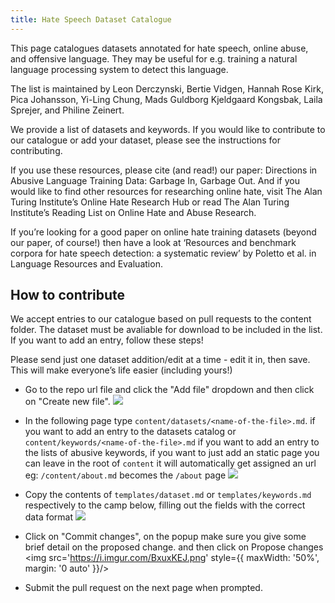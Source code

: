 ```yaml
---
title: Hate Speech Dataset Catalogue
---
```


This page catalogues datasets annotated for hate speech, online abuse, and offensive language. They may be useful for e.g. training a natural language processing system to detect this language.

The list is maintained by Leon Derczynski, Bertie Vidgen, Hannah Rose Kirk, Pica Johansson, Yi-Ling Chung, Mads Guldborg Kjeldgaard Kongsbak, Laila Sprejer, and Philine Zeinert.

We provide a list of datasets and keywords. If you would like to contribute to our catalogue or add your dataset, please see the instructions for contributing.

If you use these resources, please cite (and read!) our paper: Directions in Abusive Language Training Data: Garbage In, Garbage Out. And if you would like to find other resources for researching online hate, visit The Alan Turing Institute’s Online Hate Research Hub or read The Alan Turing Institute’s Reading List on Online Hate and Abuse Research.

If you’re looking for a good paper on online hate training datasets (beyond our paper, of course!) then have a look at ‘Resources and benchmark corpora for hate speech detection: a systematic review’ by Poletto et al. in Language Resources and Evaluation.

## How to contribute

We accept entries to our catalogue based on pull requests to the content folder. The dataset must be avaliable for download to be included in the list. If you want to add an entry, follow these steps!

Please send just one dataset addition/edit at a time - edit it in, then save. This will make everyone’s life easier (including yours!)

- Go to the repo url file and click the "Add file" dropdown and then click on "Create new file".
![](https://i.imgur.com/2PR0ZgL.png)
   
- In the following page type `content/datasets/<name-of-the-file>.md`. if you want to add an entry to the datasets catalog or `content/keywords/<name-of-the-file>.md` if you want to add an entry to the lists of abusive keywords, if you want to just add an static page you can leave in the root of `content` it will automatically get assigned an url eg: `/content/about.md` becomes the `/about` page
![](https://i.imgur.com/rr3uSYu.png)
   
- Copy the contents of `templates/dataset.md` or `templates/keywords.md` respectively to the camp below, filling out the fields with the correct data format
![](https://i.imgur.com/x6JIjhz.png)
   
- Click on "Commit changes", on the popup make sure you give some brief detail on the proposed change.  and then click on Propose changes
<img src='https://i.imgur.com/BxuxKEJ.png' style={{ maxWidth: '50%', margin: '0 auto' }}/>
   
- Submit the pull request on the next page when prompted.

